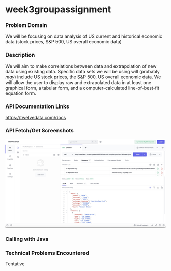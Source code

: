 # week3groupassignment

### Problem Domain
We will be focusing on data analysis of US current and historical economic data (stock prices, S&P 500, US overall economic data)

### Description
We will aim to make correlations between data and extrapolation of new data using existing data. Specific data sets we will be using will (probably *may*) include US stock prices, the S&P 500, US overall economic data. We will allow the user to display raw and extrapolated data in at least one graphical form, a tabular form, and a computer-calculated line-of-best-fit equation form.

### API Documentation Links
https://twelvedata.com/docs

### API Fetch/Get Screenshots
![hoppscotch.jpg](hoppscotch.jpg)

### Calling with Java


### Technical Problems Encountered
Tentative
